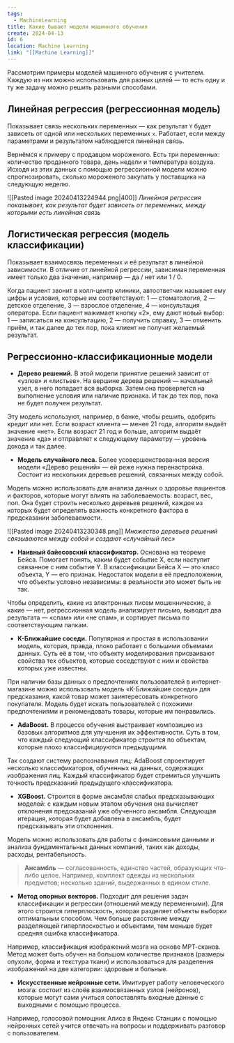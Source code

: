 ```yaml
---
tags:
  - MachineLearning
title: Какие бывают модели машинного обучения
create: 2024-04-13
id: 6
location: Machine Learning
link: "[[Machine Learning]]"
---
```

Рассмотрим примеры моделей машинного обучения с учителем. Каждую из них можно использовать для разных целей — то есть одну и ту же задачу можно решить разными способами.

## Линейная регрессия (регрессионная модель)

Показывает связь нескольких переменных ― как результат `Y` будет зависеть от одной или нескольких переменных `х`. Работает, если между параметрами и результатом наблюдается линейная связь.

Вернёмся к примеру с продавцом мороженого. Есть три переменных: количество проданного товара, день недели и температура воздуха. Исходя из этих данных с помощью регрессионной модели можно спрогнозировать, сколько мороженого закупать у поставщика на следующую неделю.

![[Pasted image 20240413224944.png|400]]
*Линейная регрессия показывает, как результат будет зависеть от переменных, между которыми есть линейная связь*

## Логистическая регрессия (модель классификации)

Показывает взаимосвязь переменных и её результат в линейной зависимости. В отличие от линейной регрессии, зависимая переменная имеет только два значения, например — да / нет или 1 / 0.

Когда пациент звонит в колл-центр клиники, автоответчик называет ему цифры и условия, которые им соответствуют: 1 — стоматология, 2 — детское отделение, 3 — взрослое отделение, 4 — консультация оператора. Если пациент нажимает кнопку «2», ему дают новый выбор: 1 — записаться на консультацию, 2 — получить справку, 3 — отменить приём, и так далее до тех пор, пока клиент не получит желаемый результат.

## Регрессионно-классификационные модели

- **Дерево решений.** В этой модели принятие решений зависит от «узлов» и «листьев». На вершине дерева решений — начальный узел, в него попадает вся выборка. Затем она проверяется на выполнение условия или наличие признака. И так до тех пор, пока не будет получен результат.  
  
Эту модель используют, например, в банке, чтобы решить, одобрить кредит или нет. Если возраст клиента — менее 21 года, алгоритм выдаёт значение «нет». Если возраст 21 год и больше, алгоритм выдаёт значение «да» и отправляет к следующему параметру — уровень дохода и так далее.

- **Модель случайного леса.** Более усовершенствованная версия модели «Дерево решений» — ей реже нужна перенастройка. Состоит из нескольких деревьев решений, связанных между собой.  
  
Модель можно использовать для анализа данных о здоровье пациентов и факторов, которые могут влиять на заболеваемость: возраст, вес, пол. Она будет строить несколько деревьев решений, каждое из которых будет определять важность конкретного фактора в предсказании заболеваемости.

![[Pasted image 20240413230348.png]]
*Множество деревьев решений связываются между собой и создают «случайный лес»*

- **Наивный байесовский классификатор.** Основана на теореме Бейса. Помогает понять, каким будет событие X, если наступит связанное с ним событие Y. В классификации Бейса X — это класс объекта, Y — его признак. Недостаток модели в её предположении, что объекты условно независимы: в реальности это может быть не так.  
  
Чтобы определить, какие из электронных писем мошеннические, а какие — нет, регрессионная модель анализирует письмо, выводит два результата — «спам» или «не спам», и сортирует письма по соответствующим папкам.

- **K-Ближайшие соседи.** Популярная и простая в использовании модель, которая, правда, плохо работает с большими объемами данных. Суть её в том, что объекту моделирования присваивают свойства тех объектов, которые соседствуют с ним и свойства которых уже известны.  
  
При наличии базы данных о предпочтениях пользователей в интернет-магазине можно использовать модель «K-Ближайшие соседи» для предсказания, какой товар может заинтересовать конкретного покупателя. Модель будет искать пользователей с похожими предпочтениями и рекомендовать товары, которые им понравились.

- **AdaBoost.** В процессе обучения выстраивает композицию из базовых алгоритмов для улучшения их эффективности. Суть в том, что каждый следующий классификатор строится по объектам, которые плохо классифицируются предыдущими.  
  
Так создают систему распознавания лиц: AdaBoost спроектирует несколько классификаторов, обученных на данных, содержащих изображения лиц. Каждый классификатор будет стремиться улучшить точность предсказаний предыдущего классификатора.

- **XGBoost.** Строится в форме ансамбля слабых предсказывающих моделей: с каждым новым этапом обучения она вычисляет отклонения предсказаний уже обученного ансамбля. Следующая итерация, которая будет добавлена в ансамбль, будет предсказывать эти отклонения.  
  
Модель можно использовать для работы с финансовыми данными и анализа фундаментальных данных компаний, таких как доходы, расходы, рентабельность.

>**Ансамбль** — согласованность, единство частей, образующих что-либо целое. Например, комплект одежды из нескольких предметов; несколько зданий, выдержанных в едином стиле.

- **Метод опорных векторов.** Подходит для решения задач классификации и регрессии (отношений между переменными). Для этого строится гиперплоскость, которая разделяет объекты выборки оптимальным способом. Чем больше расстояние между разделяющей гиперплоскостью и объектами, тем меньше будет средняя ошибка классификатора.  
  
Например, классификация изображений мозга на основе МРТ-сканов. Метод может быть обучен на большом количестве признаков (размеры опухоли, форма и текстура ткани) и использоваться для разделения изображений на две категории: здоровые и больные.

- **Искусственные нейронные сети.** Имитирует работу человеческого мозга: состоит из слоёв взаимосвязанных узлов (нейронов), которые могут сами учиться сопоставлять входные данные с выходными с помощью процесса.  
  
Например, голосовой помощник Алиса в Яндекс Станции с помощью нейронных сетей учится отвечать на вопросы и поддерживать разговор с пользователем.

